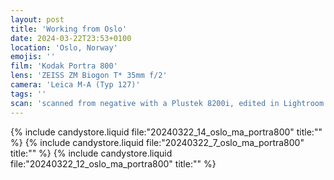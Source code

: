 ```yaml
---
layout: post
title: 'Working from Oslo'
date: 2024-03-22T23:53+0100
location: 'Oslo, Norway'
emojis: ''
film: 'Kodak Portra 800'
lens: 'ZEISS ZM Biogon T* 35mm f/2'
camera: 'Leica M-A (Typ 127)'
tags: ''
scan: 'scanned from negative with a Plustek 8200i, edited in Lightroom'
---
```


{% include candystore.liquid file:"20240322_14_oslo_ma_portra800" title:"" %}
{% include candystore.liquid file:"20240322_7_oslo_ma_portra800" title:"" %}
{% include candystore.liquid file:"20240322_12_oslo_ma_portra800" title:"" %}
